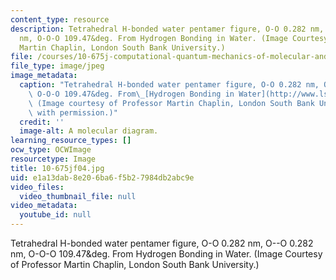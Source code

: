 ```yaml
---
content_type: resource
description: Tetrahedral H-bonded water pentamer figure, O-O 0.282 nm, O--O 0.282
  nm, O-O-O 109.47&deg. From Hydrogen Bonding in Water. (Image Courtesy of Professor
  Martin Chaplin, London South Bank University.)
file: /courses/10-675j-computational-quantum-mechanics-of-molecular-and-extended-systems-fall-2004/e1a13dab8e206ba6f5b27984db2abc9e_10-675jf04.jpg
file_type: image/jpeg
image_metadata:
  caption: "Tetrahedral H-bonded water pentamer figure, O-O 0.282 nm, O--O 0.282 nm,\
    \ O-O-O 109.47&deg. From\_[Hydrogen Bonding in Water](http://www.lsbu.ac.uk/water/hbond.html).\
    \ (Image courtesy of Professor Martin Chaplin, London South Bank University. Used\
    \ with permission.)"
  credit: ''
  image-alt: A molecular diagram.
learning_resource_types: []
ocw_type: OCWImage
resourcetype: Image
title: 10-675jf04.jpg
uid: e1a13dab-8e20-6ba6-f5b2-7984db2abc9e
video_files:
  video_thumbnail_file: null
video_metadata:
  youtube_id: null
---
```

Tetrahedral H-bonded water pentamer figure, O-O 0.282 nm, O--O 0.282 nm, O-O-O 109.47&deg. From Hydrogen Bonding in Water. (Image Courtesy of Professor Martin Chaplin, London South Bank University.)

